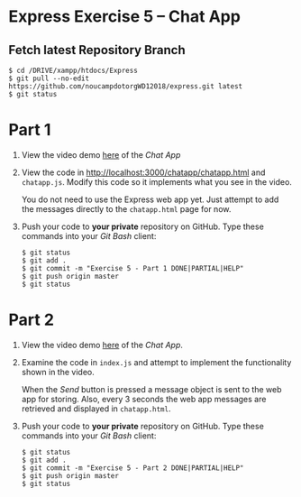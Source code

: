 # Express Exercise 5 – Chat App

## Fetch latest Repository Branch

```
$ cd /DRIVE/xampp/htdocs/Express
$ git pull --no-edit https://github.com/noucampdotorgWD12018/express.git latest
$ git status

```

# Part 1

1.	View the video demo [here](https://media.heanet.ie/page/cb34dd156f6c0315c8af495a8a08fc0b) of the *Chat App*

1.	View the code in [http://localhost:3000/chatapp/chatapp.html](http://localhost:3000/chatapp.html) and ``chatapp.js``.  Modify this code so it implements what you see in the video.  

	You do not need to use the Express web app yet.  Just attempt to add the messages directly to the ``chatapp.html`` page for now.

1.	Push your code to **your private** repository on GitHub.  Type these commands into your *Git Bash* client:

	```
	$ git status
	$ git add .
	$ git commit -m "Exercise 5 - Part 1 DONE|PARTIAL|HELP"
	$ git push origin master
	$ git status

	```


# Part 2

1.	View the video demo [here](https://media.heanet.ie/page/2d9df49a25ae7b0f01f13cd0ecc6aa7c) of the *Chat App*.

1.	Examine the code in ``index.js`` and attempt to implement the functionality shown in the video.

	When the *Send* button is pressed a message object is sent to the web app for storing.  Also, every 3 seconds the web app messages are retrieved and displayed in ``chatapp.html``.

1.	Push your code to **your private** repository on GitHub.  Type these commands into your *Git Bash* client:

	```
	$ git status
	$ git add .
	$ git commit -m "Exercise 5 - Part 2 DONE|PARTIAL|HELP"
	$ git push origin master
	$ git status

	```